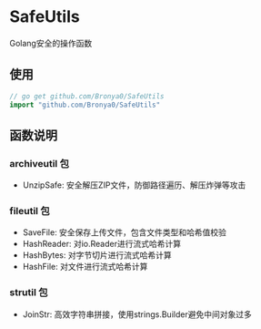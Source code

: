 # SafeUtils
Golang安全的操作函数

## 使用
```go
// go get github.com/Bronya0/SafeUtils
import "github.com/Bronya0/SafeUtils"
```

## 函数说明

### archiveutil 包
- UnzipSafe: 安全解压ZIP文件，防御路径遍历、解压炸弹等攻击

### fileutil 包
- SaveFile: 安全保存上传文件，包含文件类型和哈希值校验
- HashReader: 对io.Reader进行流式哈希计算
- HashBytes: 对字节切片进行流式哈希计算
- HashFile: 对文件进行流式哈希计算

### strutil 包
- JoinStr: 高效字符串拼接，使用strings.Builder避免中间对象过多
